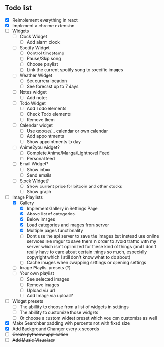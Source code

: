 ## Todo list

* [x] Reimplement everything in react
* [x] Implement a chrome extension
* [ ] Widgets
    + [ ] Clock Widget
        - [ ] Add alarm clock
    + [ ] Spotify Widget
        - [ ] Control timestamp
        - [ ] Pause/Skip song
        - [ ] Choose playlist
        - [ ] Link the current spotify song to specific images
    + [ ] Weather Widget
        - [ ] Set current location
        - [ ] See forecast up to 7 days
    + [ ] Notes widget
        - [ ] Add notes
    + [ ] Todo Widget
        - [ ] Add Todo elements
        - [ ] Check Todo elements
        - [ ] Remove them
    + [ ] Calendar widget
        - [ ] Use google/... calendar or own calendar
        - [ ] Add appointments
        - [ ] Show appointments to day
    + [ ] Anime2you widget?
        - [ ] Complete Anime/Manga/Lightnovel Feed
        - [ ] Personal feed
    + [ ] Email Widget?
        - [ ] Show inbox
        - [ ] Send emails
    + [ ] Stock Widget?
        - [ ] Show current price for bitcoin and other stocks
        - [ ] Show graph 
* [ ] Image Playlists
    + [x] Gallery
        - [x] Implement Gallery in Settings Page
        - [x] Above list of categories
        - [x] Below images
        - [x] Load categories and images from server
        - [x] Multiple pages functionality
        - [ ] Dont use the api server to save the images but instead use online services like imgur to save them in order to avoid traffic with my server which isn't optimized for these kind of things (and I don't really have to care about certain things so much, especially copyright which I still don't know what to do about)
        - [ ] Cache images when swapping settings or opening settings
    + [ ] Image Playlist presets (?)
    + [ ] Your own playlist
        - [ ] See selected images
        - [ ] Remove images
        - [ ] Upload via url
        - [ ] Add Image via upload?
* [ ] Widget presets
    + [ ] The abillity to choose from a list of widgets in settings
    + [ ] The abillity to customize those widgets
    + [ ] Or choose a custom widget preset which you can customize as well
* [x] Make Searchbar padding with percents not with fixed size
* [x] Add Background Changer every x seconds
* [ ] ~~Create pythonw application~~
* [ ] ~~Add Music Visualizer~~
